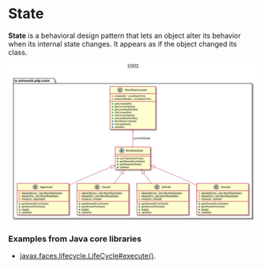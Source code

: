 # State


**State** is a behavioral design pattern that lets an object alter its behavior when its internal state changes. 
It appears as if the object changed its class.

![State](/docs/images/state.svg)


### Examples from Java core libraries
- [javax.faces.lifecycle.LifeCycle#execute()](http://docs.oracle.com/javaee/7/api/javax/faces/lifecycle/Lifecycle.html#execute-javax.faces.context.FacesContext-).